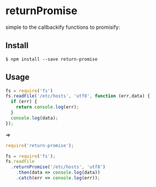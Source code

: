 # returnPromise

simple to the callbackify functions to promisify:

## Install
```
$ npm install --save return-promise
```

## Usage

```js
fs = require('fs')
fs.readFile('/etc/hosts', 'utf8', function (err,data) {
  if (err) {
    return console.log(err);
  }
  console.log(data);
});
```

=>

```js
require('return-promise');

fs = require('fs');
fs.readFile
  .returnPromise('/etc/hosts', 'utf8')
	.then(data => console.log(data))
	.catch(err => console.log(err));
```
